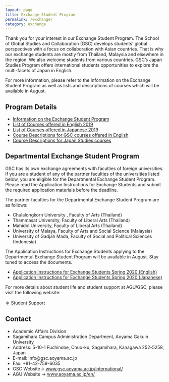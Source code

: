 ```yaml
---
layout: page
title: Exchange Student Program
permalink: /exchange/
category: exchange
---
```



Thank you for your interest in our Exchange Student Program.
The School of Global Studies and Collaboration (GSC) develops students’ global perspectives with a focus on collaboration with Asian countries. That is why our exchange students are mostly from Thailand, Malaysia and elsewhere in the region. We also welcome students from various countries. GSC’s Japan Studies Program offers international students opportunities to explore the multi-facets of Japan in English.


For more information, please refer to the Information on the Exchange Student Program as well as lists and descriptions of courses which will be available in August.

<h2 id="program-details">Program Details</h2>
<ul>
  <li><a href="/assets/docs/2020/Information_on_the_Exchange_Student_Program.pdf" target="_blank" class="pdf">Information on the Exchange Student Program</a></li>
  <li><a href="/assets/docs/2019/2019courselist_English.pdf" target="_blank" class="pdf">List of Courses offered in English 2019</a></li>
  <li><a href="/assets/docs/2019/2019courselist_Japanese.pdf" target="_blank" class="pdf">List of Courses offered in Japanese 2019</a></li>
  <li><a href="/assets/docs/2019/Course Descriptions for GSC Courses offered in English.pdf" target="_blank" class="pdf">Course Descriptions for GSC courses offered in English</a></li>
  <li><a href="/assets/docs/2020/Course_Descriptions_for_Japan_Studies_Courses.pdf" target="_blank" class="pdf">Course Descriptions for Japan Studies courses</a></li>
</ul>
<!--
## Program Details
* [Information on the Exchange Student Program](/assets/docs/2020/Information_on_the_Exchange_Student_Program.pdf)
* [List of Courses offered in English 2019](/assets/docs/2019/2019courselist_English.pdf)
* [List of Courses offered in Japanese 2019](/assets/docs/2019/2019courselist_Japanese.pdf)
* [Course Descriptions for GSC courses offered in English](/assets/docs/2019/Course Descriptions for GSC Courses offered in English.pdf)
* [Course Descriptions for Japan Studies courses](/assets/docs/2020/Course_Descriptions_for_Japan_Studies_Courses.pdf)

-->
To study at GSC, you can apply to one of the following programs:
- The University Exchange Student Program
- The Departmental Exchange Student Program

## University Exchange Student Program
Aoyama Gakuin University accepts exchange students from partner universities.
If you are interested in studying at GSC as a university exchange student, please visit the International Exchange Center website for more details.
<ul>
  <li><a href="http://web.iec.aoyama.ac.jp/" target="_blank" class="pop">http://web.iec.aoyama.ac.jp/</a></li>
</ul>
<!--
* [http://web.iec.aoyama.ac.jp/](http://web.iec.aoyama.ac.jp/)
-->

## Departmental Exchange Student Program
GSC has its own exchange agreements with faculties of foreign universities.
If you are a student of any of the partner faculties of the universities listed below, you are eligible for the Departmental Exchange Student Program. Please read the Application Instructions for Exchange Students and submit the required application materials before the deadline.

The partner faculties for the Departmental Exchange Student Program are as follows:

* Chulalongkorn University , Faculty of Arts (Thailand)
* Thammasat University, Faculty of Liberal Arts (Thailand)
* Mahidol University, Faculty of Liberal Arts (Thailand)
* University of Malaya, Faculty of Arts and Social Science (Malaysia)
* University of Gadjah Mada, Faculty of Social and Political Sciences (Indonesia)

The Application Instructions for Exchange Students applying to the Departmental Exchange Student Program will be available in August.
Stay tuned to access the documents.
<ul>
  <li><a href="/assets/docs/2020/2020_Spring_Application_Instructions_for_Exchange_Students(English).pdf" target="_blank" class="pdf">Application Instructions for Exchange Students Spring 2020 (English)</a></li>
  <li><a href="/assets/docs/2020/2020_Spring_Application_Instructions_for_Exchange_Students(Japanese).pdf" target="_blank" class="pdf">Application Instructions for Exchange Students Spring 2020 (Japanese)</a></li>
</ul>
<!--
* [Application Instructions for Exchange Students Spring 2020 (English)](/assets/docs/2020/2020_Spring_Application_Instructions_for_Exchange_Students(English).pdf)
* [Application Instructions for Exchange Students Spring 2020 (Japanese)](/assets/docs/2020/2020_Spring_Application_Instructions_for_Exchange_Students(Japanese).pdf)
-->

For more details about student life and student support at AGU/GSC, please visit the following website:

[＊ Student Support](https://gsc-aoyama.github.io/www4i18n/career/)

<h2 id="contact">Contact</h2>
<ul>
  <li>Academic Affairs Division</li>
  <li>Sagamihara Campus Administration Department, Aoyama Gakuin University</li>
  <li>Address: 5-10-1 Fuchinobe, Chuo-ku, Sagamihara, Kanagawa 252-5258, Japan</li>
  <li>E-mail: info@gsc.aoyama.ac.jp</li>
  <li>Fax: +81-42-759-6035</li>
  <li>GSC Website-&gt; <a href="http://www.gsc.aoyama.ac.jp/international/">www.gsc.aoyama.ac.jp/international/</a></li>
  <li>AGU Website -&gt; <a href="http://www.aoyama.ac.jp/en/" target="_blank" class="pop">www.aoyama.ac.jp/en/</a></li>
</ul>
<!--
## Contact
* Academic Affairs Division
* Sagamihara Campus Administration Department, Aoyama Gakuin University
* Address: 5-10-1 Fuchinobe, Chuo-ku, Sagamihara, Kanagawa 252-5258, Japan
* E-mail: info@gsc.aoyama.ac.jp
* Fax: +81-42-759-6035
* GSC Website-> [www.gsc.aoyama.ac.jp/international/](http://www.gsc.aoyama.ac.jp/international/)
* AGU Website -> [www.aoyama.ac.jp/en/](http://www.aoyama.ac.jp/en/)
-->
